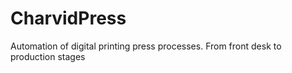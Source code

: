 # CharvidPress
 Automation of digital printing press processes. From front desk to production stages
